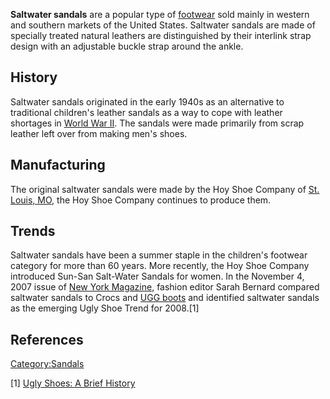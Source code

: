 **Saltwater sandals** are a popular type of
[footwear](footwear "wikilink") sold mainly in western and southern
markets of the United States. Saltwater sandals are made of specially
treated natural leathers are distinguished by their interlink strap
design with an adjustable buckle strap around the ankle.

## History

Saltwater sandals originated in the early 1940s as an alternative to
traditional children's leather sandals as a way to cope with leather
shortages in [World War II](World_War_II "wikilink"). The sandals were
made primarily from scrap leather left over from making men's shoes.

## Manufacturing

The original saltwater sandals were made by the Hoy Shoe Company of [St.
Louis, MO](St._Louis,_MO "wikilink"), the Hoy Shoe Company continues to
produce them.

## Trends

Saltwater sandals have been a summer staple in the children's footwear
category for more than 60 years. More recently, the Hoy Shoe Company
introduced Sun-San Salt-Water Sandals for women. In the November 4, 2007
issue of [New York Magazine](New_York_(magazine) "wikilink"), fashion
editor Sarah Bernard compared saltwater sandals to Crocs and [UGG
boots](UGG_Australia "wikilink") and identified saltwater sandals as the
emerging Ugly Shoe Trend for 2008.[1]

## References

[Category:Sandals](Category:Sandals "wikilink")

[1] [Ugly Shoes: A Brief
History](http://nymag.com/shopping/features/40266/)